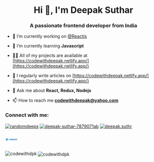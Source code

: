 <h1 align="center">Hi 👋, I'm Deepak Suthar</h1>
<h3 align="center">A passionate frontend developer from India</h3>

- 🔭 I’m currently working on [@Reactjs](https://reactjs.org/)

- 🌱 I’m currently learning **Javascript**

- 👨‍💻 All of my projects are available at [https://codewithdeepak.netlify.app/](https://codewithdeepak.netlify.app/)

- 📝 I regularly write articles on [https://codewithdeepak.netlify.app/](https://codewithdeepak.netlify.app/)

- 💬 Ask me about **React, Redux, Nodejs**

- 📫 How to reach me **codewithdeepak@yahoo.com**

<h3 align="left">Connect with me:</h3>
<p align="left">
<a href="https://twitter.com/randomdeeps" target="blank"><img align="center" src="https://raw.githubusercontent.com/rahuldkjain/github-profile-readme-generator/master/src/images/icons/Social/twitter.svg" alt="randomdeeps" height="30" width="40" /></a>
<a href="https://linkedin.com/in/deepak-suthar-7879071ab" target="blank"><img align="center" src="https://raw.githubusercontent.com/rahuldkjain/github-profile-readme-generator/master/src/images/icons/Social/linked-in-alt.svg" alt="deepak-suthar-7879071ab" height="30" width="40" /></a>
<a href="https://instagram.com/deepak.suthr" target="blank"><img align="center" src="https://raw.githubusercontent.com/rahuldkjain/github-profile-readme-generator/master/src/images/icons/Social/instagram.svg" alt="deepak.suthr" height="30" width="40" /></a>
</p>

<img src="https://raw.githubusercontent.com/devicons/devicon/d00d0969292a6569d45b06d3f350f463a0107b0d/icons/webpack/webpack-original-wordmark.svg" alt="webpack" width="40" height="40"/> </a> </p>

<p><img align="left" src="https://github-readme-stats.vercel.app/api/top-langs?username=codewithdpk&show_icons=true&locale=en&layout=compact" alt="codewithdpk" /></p>

<p>&nbsp;<img align="center" src="https://github-readme-stats.vercel.app/api?username=codewithdpk&show_icons=true&locale=en" alt="codewithdpk" /></p>

